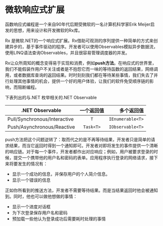 # 微软响应式扩展

函数响应式编程是一个来自90年代后期受微软的一名计算机科学家Erik Meijer启发的思想，用来设计和开发微软的Rx库。

Rx 是微软.NET的一个响应式扩展。Rx借助可观测的序列提供一种简单的方式来创建异步的，基于事件驱动的程序。开发者可以使用Observables模拟异步数据流，使用LINQ语法查询Observables，并且很容易管理调度器的并发。

Rx让众所周知的概念变得易于实现和消费，例如**push方法**。在响应式的世界里，我们不能假装作用户不关注或者是不抱怨它而一味的等待函数的返回结果，网络调用，或者数据库查询的返回结果。时时刻刻我们都在等待某些事情，我们失去了并行处理其他事情的机会，提供一个好的用户体验，让我们的软件免受顺序链的影响，而阻断编程。

下表列出的与.NET 枚举相关的.NET Observable

| .NET Observable| 一个返回值| 多个返回值  |
| ------------- |:-------------:| -----:|
| Pull/Synchronous/Interactive|`T`| `IEnumerable<T>` |
| Push/Asynchronous/Reactive| `Task<T>`|`IObservable<T>`|

push方法把这个问题逆转了：取而代之的是不再等待结果，开发者只是简单的请求结果，而当它返回时得到一个通知即可。开发者对即将发生的事件提供一个清晰的响应链。对于每一个事件，开发者都作出对应响应；例如，用户被要求登录的时候，提交一个携带他的用户名和密码的表单。应用程序执行登录的网络请求，接下来将要发生的情况有：

* 显示一个成功的信息，并保存用户的个人简介信息。
* 显示一个错误的信息

正如你所看到的推送方法，开发者不需要等待结果。而是当结果返回时他会被通知到。同时，他也可以做他想做的事情：

* 显示一个进度对话框
* 为下次登录保存用户名和密码
* 预加载一些他认为登录成功后需要耗时处理的事情